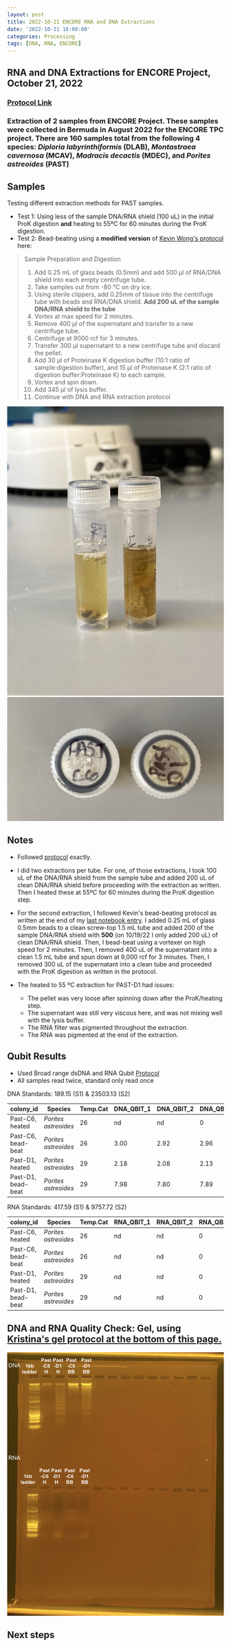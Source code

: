 ```yaml
---
layout: post
title: 2022-10-21 ENCORE RNA and DNA Extractions
date: '2022-10-21 16:00:00'
categories: Processing
tags: [DNA, RNA, ENCORE]
---
```


## RNA and DNA Extractions for ENCORE Project, October 21, 2022

### [Protocol Link](https://zdellaert.github.io/ZD_Putnam_Lab_Notebook/Protocols_Zymo_Quick_DNA_RNA_Miniprep_Plus/)

### Extraction of 2 samples from ENCORE Project. These samples were collected in Bermuda in August 2022 for the ENCORE TPC project. There are 160 samples total from the following 4 species: *Diploria labyrinthiformis* (DLAB), *Montastraea cavernosa* (MCAV), *Madracis decactis* (MDEC), and *Porites astreoides* (PAST)

## Samples

Testing different extraction methods for PAST samples.

- Test 1: Using less of the sample DNA/RNA shield (100 uL) in the initial ProK digestion **and** heating to 55ºC for 60 minutes during the ProK digestion.
- Test 2: Bead-beating using a **modified version** of [Kevin Wong's protocol](https://kevinhwong1.github.io/KevinHWong_Notebook/20201027-DNA-RNA-Extractions-Porites-July-Bleaching-Experiment/) here:

> Sample Preparation and Digestion
>
> 1. Add 0.25 mL of glass beads (0.5mm) and add 500 μl of RNA/DNA shield into each empty centrifuge tube.
> 2. Take samples out from -80 °C on dry ice.
> 3. Using sterile clippers, add 0.25mm of tissue into the centrifuge tube with beads and RNA/DNA shield. **Add 200 uL of the sample DNA/RNA shield to the tube**
> 4. Vortex at max speed for 2 minutes.
> 5. Remove 400 μl of the supernatant and transfer to a new centrifuge tube.
> 6. Centrifuge at 9000 rcf for 3 minutes.
> 7. Transfer 300 μl supernatant to a new centrifuge tube and discard the pellet.
> 8. Add 30 μl of Proteinase K digestion buffer (10:1 ratio of sample:digestion buffer), and 15 μl of Proteinase K (2:1 ratio of digestion buffer:Proteinase K) to each sample.
> 9. Vortex and spin down.
> 10. Add 345 μl of lysis buffer.
> 11. Continue with DNA and RNA extraction protocol

![22022-10-21-tubes.JPG](https://github.com/zdellaert/ZD_Putnam_Lab_Notebook/blob/master/images/samples/2022-10-21-tubes.JPG?raw=true)
![2022-10-21-caps.JPG](https://github.com/zdellaert/ZD_Putnam_Lab_Notebook/blob/master/images/samples/2022-10-21-caps.JPG?raw=true)

## Notes

- Followed [protocol](https://zdellaert.github.io/ZD_Putnam_Lab_Notebook/Protocols_Zymo_Quick_DNA_RNA_Miniprep_Plus/) exactly.

- I did two extractions per tube. For one, of those extractions, I took 100 uL of the DNA/RNA shield from the sample tube and added 200 uL of clean DNA/RNA shield before proceeding with the extraction as written. Then I heated these at 55ºC for 60 minutes during the ProK digestion step.

- For the second extraction, I followed Kevin's bead-beating protocol as written at the end of my [last notebook entry](https://zdellaert.github.io/ZD_Putnam_Lab_Notebook/ENCORE-RNA-DNA-Extractions-2022-10-17/). I added 0.25 mL of glass 0.5mm beads to a clean screw-top 1.5 mL tube and added 200 of the sample DNA/RNA shield with **500** (on 10/19/22 I only added 200 uL) of clean DNA/RNA shield. Then, I bead-beat using a vortexer on high speed for 2 minutes. Then, I removed 400 uL of the supernatant into a clean 1.5 mL tube and spun down at 9,000 rcf for 3 minutes. Then, I removed 300 uL of the supernatant into a clean tube and proceeded with the ProK digestion as written in the protocol.

- The heated to 55 ºC extraction for PAST-D1 had issues:

  - The pellet was very loose after spinning down after the ProK/heating step. 
  - The supernatant was still very viscous here, and was not mixing well with the lysis buffer.
  - The RNA filter was pigmented throughout the extraction.
  - The RNA was pigmented at the end of the extraction.

## Qubit Results

- Used Broad range dsDNA and RNA Qubit [Protocol](https://meschedl.github.io/MESPutnam_Open_Lab_Notebook/Qubit-Protocol/)
- All samples read twice, standard only read once

 DNA Standards: 189.15 (S1) & 23503.13 (S2)

| colony_id | Species                         | Temp.Cat | DNA_QBIT_1 | DNA_QBIT_2 | DNA_QBIT_AVG |
|-----------|---------------------------------|----------|------------|------------|--------------|
| Past-C6, heated      | *Porites astreoides* | 26       | nd         | nd         | 0            |
| Past-C6, bead-beat   | *Porites astreoides* | 26       | 3.00       | 2.92       | 2.96         |
| Past-D1, heated      | *Porites astreoides* | 29       | 2.18       | 2.08       | 2.13         |
| Past-D1, bead-beat   | *Porites astreoides* | 29       | 7.98       | 7.80       | 7.89         |

 RNA Standards: 417.59 (S1) & 9757.72 (S2)

| colony_id            | Species              | Temp.Cat | RNA_QBIT_1 | RNA_QBIT_2 | RNA_QBIT_AVG |
|----------------------|----------------------|----------|------------|------------|--------------|
| Past-C6, heated      | *Porites astreoides* | 26       | nd         | nd         | 0            |
| Past-C6, bead-beat   | *Porites astreoides* | 26       | nd         | nd         | 0            |
| Past-D1, heated      | *Porites astreoides* | 29       | nd         | nd         | 0            |
| Past-D1, bead-beat   | *Porites astreoides* | 29       | nd         | nd         | 0            |

## DNA and RNA Quality Check: Gel, using [Kristina's gel protocol at the bottom of this page.](https://zdellaert.github.io/ZD_Putnam_Lab_Notebook/Protocols_Zymo_Quick_DNA_RNA_Miniprep_Plus/)

![2022-10-21-gel.JPG](https://github.com/zdellaert/ZD_Putnam_Lab_Notebook/blob/master/images/gels/2022-10-21-gel.JPG?raw=true)

## Next steps